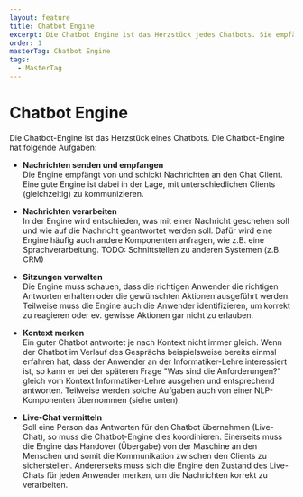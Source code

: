 ```yaml
---
layout: feature
title: Chatbot Engine
excerpt: Die Chatbot Engine ist das Herzstück jedes Chatbots. Sie empfängt, verarbeitet und sendet Nachrichten an die jeweiligen Chat Clients.
order: 1
masterTag: Chatbot Engine
tags:
  - MasterTag
---
```


# Chatbot Engine

Die Chatbot-Engine ist das Herzstück eines Chatbots. Die Chatbot-Engine hat folgende Aufgaben:

- **Nachrichten senden und empfangen**<br>Die Engine empfängt von und schickt Nachrichten an den Chat Client. Eine gute Engine ist dabei in der Lage, mit unterschiedlichen Clients (gleichzeitig) zu kommunizieren.

- **Nachrichten verarbeiten**<br>In der Engine wird entschieden, was mit einer Nachricht geschehen soll und wie auf die Nachricht geantwortet werden soll. Dafür wird eine Engine häufig auch andere Komponenten anfragen, wie z.B. eine Sprachverarbeitung. TODO: Schnittstellen zu anderen Systemen (z.B. CRM)

- **Sitzungen verwalten**<br>Die Engine muss schauen, dass die richtigen Anwender die richtigen Antworten erhalten oder die gewünschten Aktionen ausgeführt werden. Teilweise muss die Engine auch die Anwender identifizieren, um korrekt zu reagieren oder ev. gewisse Aktionen gar nicht zu erlauben.

- **Kontext merken**<br>Ein guter Chatbot antwortet je nach Kontext nicht immer gleich. Wenn der Chatbot im Verlauf des Gesprächs beispielsweise bereits einmal erfahren hat, dass der Anwender an der Informatiker-Lehre interessiert ist, so kann er bei der späteren Frage "Was sind die Anforderungen?" gleich vom Kontext Informatiker-Lehre ausgehen und entsprechend antworten. Teilweise werden solche Aufgaben auch von einer NLP-Komponenten übernommen (siehe unten).

- **Live-Chat vermitteln**<br>Soll eine Person das Antworten für den Chatbot übernehmen (Live-Chat), so muss die Chatbot-Engine dies koordinieren. Einerseits muss die Engine das Handover (Übergabe) von der Maschine an den Menschen und somit die Kommunikation zwischen den Clients zu sicherstellen. Andererseits muss sich die Engine den Zustand des Live-Chats für jeden Anwender merken, um die Nachrichten korrekt zu verarbeiten.
